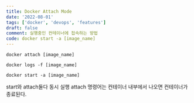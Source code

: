 ```yaml
---
title: Docker Attach Mode
date: '2022-08-01'
tags: ['docker', 'devops', 'features']
draft: false
comment: 실행중인 컨테이너에 접속하는 방법
code: docker start -a [image_name]
---
```


```docker
docker attach [image_name]

docker logs -f [image_name]

docker start -a [image_name]

```

start와 attach둘다 동시 실행
attach 명령어는 컨테이너 내부에서 나오면 컨테이너가 종료된다.
